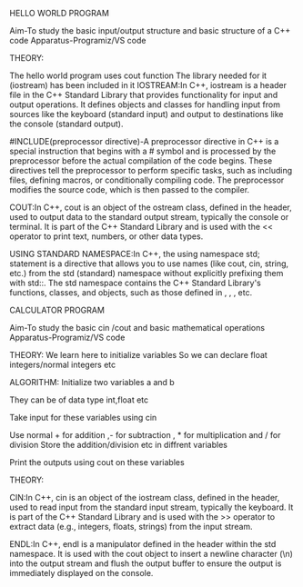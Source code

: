 HELLO WORLD PROGRAM

Aim-To study the basic input/output structure and basic structure of a C++ code
Apparatus-Programiz/VS code

THEORY:

The hello world program uses cout function
The library needed for it (iostream) has been included in it
IOSTREAM:In C++, iostream is a header file in the C++ Standard Library that provides functionality for input and output operations. It defines objects and classes for handling input from sources like the keyboard (standard input) and output to destinations like the console (standard output).

#INCLUDE(preprocessor directive)-A preprocessor directive in C++ is a special instruction that begins with a # symbol and is processed by the preprocessor before the actual compilation of the code begins. These directives tell the preprocessor to perform specific tasks, such as including files, defining macros, or conditionally compiling code. The preprocessor modifies the source code, which is then passed to the compiler.

COUT:In C++, cout is an object of the ostream class, defined in the <iostream> header, used to output data to the standard output stream, typically the console or terminal. It is part of the C++ Standard Library and is used with the << operator to print text, numbers, or other data types.

USING STANDARD NAMESPACE:In C++, the using namespace std; statement is a directive that allows you to use names (like cout, cin, string, etc.) from the std (standard) namespace without explicitly prefixing them with std::. The std namespace contains the C++ Standard Library's functions, classes, and objects, such as those defined in <iostream>, <string>, <vector>, etc.

CALCULATOR PROGRAM

Aim-To study the basic cin /cout and basic mathematical operations
Apparatus-Programiz/VS code

THEORY:
We learn here to initialize variables 
So we can declare float integers/normal integers etc

ALGORITHM:
Initialize two variables a and b

They can be of data type int,float etc

Take input for these variables using cin

Use normal + for addition ,- for subtraction , * for multiplication and / for division
Store the addition/division etc in diffrent variables 

Print the outputs using cout on these variables

THEORY:

CIN:In C++, cin is an object of the iostream class, defined in the <iostream> header, used to read input from the standard input stream, typically the keyboard. It is part of the C++ Standard Library and is used with the >> operator to extract data (e.g., integers, floats, strings) from the input stream.

ENDL:In C++, endl is a manipulator defined in the <iostream> header within the std namespace. It is used with the cout object to insert a newline character (\n) into the output stream and flush the output buffer to ensure the output is immediately displayed on the console.










